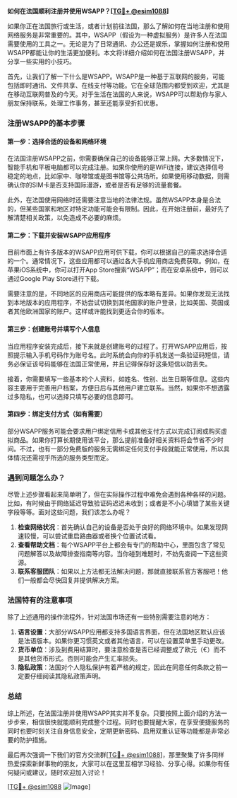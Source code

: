 **如何在法国顺利注册并使用WSAPP？[[TG💪+ @esim1088](https://t.me/s/esim1088)]**

如果你正在法国旅行或生活，或者计划前往法国，那么了解如何在当地注册和使用网络服务是非常重要的。其中，WSAPP（假设为一种虚拟服务）是许多人在法国需要使用的工具之一。无论是为了日常通讯、办公还是娱乐，掌握如何注册和使用WSAPP都能让你的生活更加便利。本文将详细介绍如何在法国注册WSAPP，并分享一些实用的小技巧。

首先，让我们了解一下什么是WSAPP。WSAPP是一种基于互联网的服务，可能包括即时通讯、文件共享、在线支付等功能。它在全球范围内都受到欢迎，尤其是在移动互联网普及的今天。对于生活在法国的人来说，WSAPP可以帮助你与家人朋友保持联系，处理工作事务，甚至还能享受折扣优惠。

### 注册WSAPP的基本步骤

#### 第一步：选择合适的设备和网络环境

在法国注册WSAPP之前，你需要确保自己的设备能够正常上网。大多数情况下，智能手机和平板电脑都可以完成注册。如果你使用的是WiFi连接，建议选择信号稳定的地点，比如家中、咖啡馆或是图书馆等公共场所。如果使用移动数据，则需确认你的SIM卡是否支持国际漫游，或者是否有足够的流量套餐。

此外，在法国使用网络时还需要注意当地的法律法规。虽然WSAPP本身是合法的，但某些国家和地区对特定功能可能会有限制。因此，在开始注册前，最好先了解清楚相关政策，以免造成不必要的麻烦。

#### 第二步：下载并安装WSAPP应用程序

目前市面上有许多版本的WSAPP应用可供下载，你可以根据自己的需求选择合适的一个。通常情况下，这些应用都可以通过各大手机应用商店免费获取。例如，在苹果iOS系统中，你可以打开App Store搜索“WSAPP”；而在安卓系统中，则可以通过Google Play Store进行下载。

需要注意的是，不同地区的应用商店可能提供的版本略有差异。如果你发现无法找到本地版本的应用程序，不妨尝试切换到其他国家的账户登录，比如美国、英国或者其他欧洲国家的账户。这样或许能找到更适合你的版本。

#### 第三步：创建账号并填写个人信息

当应用程序安装完成后，接下来就是创建账号的过程了。打开WSAPP应用后，按照提示输入手机号码作为账号名。此时系统会向你的手机发送一条验证码短信，请务必保证该号码能够在法国正常使用，并且记得保存好这条短信以防丢失。

接着，你需要填写一些基本的个人资料，如姓名、性别、出生日期等信息。这些内容主要用于完善用户档案，方便日后与其他用户建立联系。当然，如果你不想透露过多隐私，也可以选择只填写必要的信息即可。

#### 第四步：绑定支付方式（如有需要）

部分WSAPP服务可能会要求用户绑定信用卡或其他支付方式以完成订阅或购买虚拟商品。如果你打算长期使用该平台，那么提前准备好相关资料将会节省不少时间。不过，也有一部分免费版的服务无需绑定任何支付手段就能正常使用，所以具体情况还需视乎所选的服务类型而定。

### 遇到问题怎么办？

尽管上述步骤看起来简单明了，但在实际操作过程中难免会遇到各种各样的问题。比如，有时候由于网络延迟导致验证码迟迟未收到；或者是不小心填错了某些关键字段等等。面对这些问题，我们该怎么办呢？

1. **检查网络状况**：首先确认自己的设备是否处于良好的网络环境中。如果发现网速较慢，可以尝试重启路由器或者换个位置试试看。
2. **查看帮助文档**：每个WSAPP平台上都会有专门的帮助中心，里面包含了常见问题解答以及故障排查指南等内容。当你碰到难题时，不妨先查阅一下这些资源。
3. **联系客服团队**：如果以上方法都无法解决问题，那就直接联系官方客服吧！他们一般都会尽快回复并提供解决方案。

### 法国特有的注意事项

除了上述通用的操作流程外，针对法国市场还有一些特别需要注意的地方：

1. **语言设置**：大部分WSAPP应用都支持多国语言界面，但在法国地区默认应该是法语版本。如果你更习惯英文或者其他语言，可以在设置菜单里手动更改。
2. **货币单位**：涉及到费用结算时，要注意检查是否已经调整成了欧元（€）而不是其他货币形式。否则可能会产生汇率损失。
3. **隐私政策**：法国对个人隐私保护有着严格的规定，因此在同意任何条款之前一定要仔细阅读其隐私政策声明。

### 总结

综上所述，在法国注册并使用WSAPP其实并不复杂。只要按照上面介绍的方法一步步来，相信很快就能顺利完成整个过程。同时也要提醒大家，在享受便捷服务的同时也要时刻关注自身信息安全，定期更新密码、启用双重认证等功能都是非常必要的防护措施。

最后再次强调一下我们的官方交流群[[TG💪+ @esim1088](https://t.me/s/esim1088)]，那里聚集了许多同样热爱探索新鲜事物的朋友，大家可以在这里互相学习经验、分享心得。如果你有任何疑问或建议，随时欢迎加入讨论！

[[TG💪+ @esim1088](https://t.me/s/esim1088) ![Image](https://i.postimg.cc/4NQfJmqS/Snipaste-2025-05-13-00-14-12.png)]